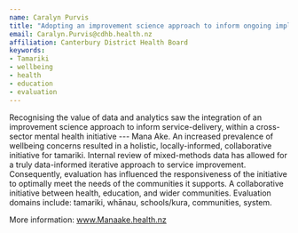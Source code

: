 ```yaml
---
name: Caralyn Purvis
title: "Adopting an improvement science approach to inform ongoing implementation of the Mana Ake initiative in Canterbury"
email: Caralyn.Purvis@cdhb.health.nz
affiliation: Canterbury District Health Board
keywords:
- Tamariki
- wellbeing
- health
- education
- evaluation
---
```


Recognising the value of data and analytics saw the integration of an improvement science approach to inform service-delivery, within a cross-sector mental health initiative --- Mana Ake. An increased prevalence of wellbeing concerns resulted in a holistic, locally-informed, collaborative initiative for tamariki. Internal review of mixed-methods data has allowed for a truly data-informed iterative approach to service improvement. Consequently, evaluation has influenced the responsiveness of the initiative to optimally meet the needs of the communities it supports. A collaborative initiative between health, education, and wider communities. Evaluation domains include: tamariki, whānau, schools/kura, communities, system.

More information: www.Manaake.health.nz
